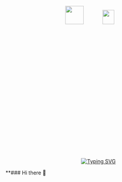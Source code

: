 <p align="center"><img src="https://raw.githubusercontent.com/MartinHeinz/MartinHeinz/master/wave.gif" width="50px">
<a href="#"><img width="25%" height="10%" src="https://i.postimg.cc/Pr7XM8vZ/41546-man-working-in-laptop.gif" /></a></p>
<p align="center"><a href="https://git.io/typing-svg"><img src="https://readme-typing-svg.herokuapp.com?font=Fira+Code&weight=500&pause=1000&color=F7CB00&width=435&lines=I'm+Ijaz+ali+;Innovative+UX%2FUI+Designer" alt="Typing SVG" /></a><p>


**### Hi there 👋 

<!--
**ijaz-ali-dev/ijaz-ali-dev** is a ✨ _special_ ✨ repository because its `README.md` (this file) appears on your GitHub profile.
 
Here are some ideas to get you started:

- 🔭 I’m currently working on ...
- 🌱 I’m currently learning ...
- 👯 I’m looking to collaborate on ...
- 🤔 I’m looking for help with ...
- 💬 Ask me about ...
- 📫 How to reach me: ...
- 😄 Pronouns: ...
- ⚡ Fun fact: ...
-->
